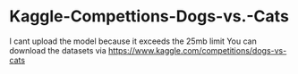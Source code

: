 # Kaggle-Compettions-Dogs-vs.-Cats
I cant upload the model because it exceeds the 25mb limit
You can download the datasets via https://www.kaggle.com/competitions/dogs-vs-cats
